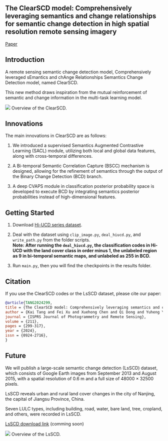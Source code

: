 ## The ClearSCD model: Comprehensively leveraging semantics and change relationships for semantic change detection in high spatial resolution remote sensing imagery
[Paper](https://www.sciencedirect.com/science/article/abs/pii/S0924271624001734?via%3Dihub)

## Introduction
A remote sensing semantic change detection model, Comprehensively leveraged sEmantics and chAnge Relationships Semantics Change Detection model, named ClearSCD.

This new method draws inspiration from the mutual reinforcement of semantic and change information in the multi-task learning model. 

![](figs/ClearSCD.png)
Overview of the ClearSCD.

## Innovations
The main innovations in ClearSCD are as follows:

1. We introduced a supervised Semantics Augmented Contrastive Learning (SACL) module, utilizing both local and global data features, along with cross-temporal differences. 

2. A Bi-temporal Semantic Correlation Capture (BSCC) mechanism is designed, allowing for the refinement of semantics through the output of the Binary Change Detection (BCD) branch.

3. A deep CVAPS module in classification posterior probability space is developed to execute BCD by integrating semantics posterior probabilities instead of high-dimensional features.


## Getting Started
1. Download [Hi-UCD series dataset](https://github.com/Daisy-7/Hi-UCD-S).
   
2. Deal with the dataset using `clip_image.py`, `deal_hiucd.py`, and `write_path.py` from the folder scripts.<br>
   **Note: After running the `deal_hiucd.py`,  the classification codes in Hi-UCD with the land cover class in order minus 1, the unlabeled region as 9 in bi-temporal semantic maps, and unlabeled as 255 in BCD.**
   
3. Run `main.py`, then you will find the checkpoints in the results folder.

## Citation
If you use the ClearSCD codes or the LsSCD dataset, please cite our paper:
```bibtex
@article{TANG2024299,
title = {The ClearSCD model: Comprehensively leveraging semantics and change relationships for semantic change detection in high spatial resolution remote sensing imagery},
author = {Kai Tang and Fei Xu and Xuehong Chen and Qi Dong and Yuheng Yuan and Jin Chen},
journal = {ISPRS Journal of Photogrammetry and Remote Sensing},
volume = {211},
pages = {299-317},
year = {2024},
issn = {0924-2716},
}
```

## Future
We will publish a large-scale semantic change detection (LsSCD) dataset, which consists of Google Earth images from September 2013 and August 2015, with a spatial resolution of 0.6 m and a full size of 48000 × 32500 pixels.

LsSCD reveals urban and rural land cover changes in the city of Nanjing, the capital of Jiangsu Province, China. 

Seven LULC types, including building, road, water, bare land, tree, cropland, and others, were recorded in LsSCD.

[LsSCD download link](http://www.chen-lab.club/?page_id=11432) (comming soon)

![](figs/LsSCD.png)
Overview of the LsSCD.
